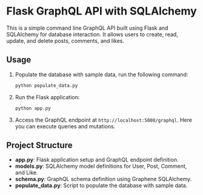 # Flask GraphQL API with SQLAlchemy

This is a simple command line GraphQL API built using Flask and SQLAlchemy for database interaction. It allows users to create, read, update, and delete posts, comments, and likes.

## Usage
1. Populate the database with sample data, run the following command:

    ```bash
    python populate_data.py
    ```
    
2. Run the Flask application:

    ```bash
    python app.py
    ```

3. Access the GraphQL endpoint at `http://localhost:5000/graphql`. Here you can execute queries and mutations.


## Project Structure

- **app.py**: Flask application setup and GraphQL endpoint definition.
- **models.py**: SQLAlchemy model definitions for User, Post, Comment, and Like.
- **schema.py**: GraphQL schema definition using Graphene SQLAlchemy.
- **populate_data.py**: Script to populate the database with sample data.
